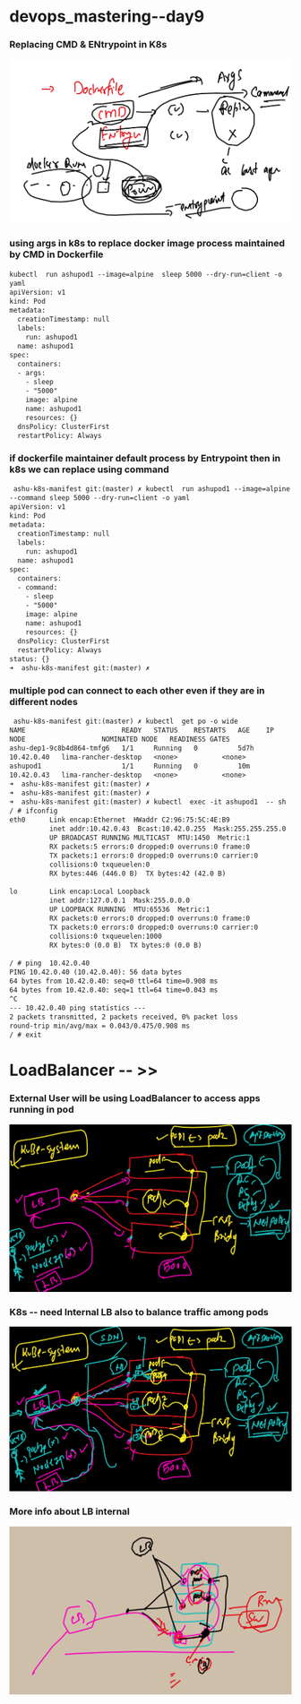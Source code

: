 # devops_mastering--day9

### Replacing CMD & ENtrypoint in K8s 

<img src="cmd1.png">

### using args in k8s to replace docker image process maintained by CMD in Dockerfile

```
kubectl  run ashupod1 --image=alpine  sleep 5000 --dry-run=client -o yaml                 
apiVersion: v1
kind: Pod
metadata:
  creationTimestamp: null
  labels:
    run: ashupod1
  name: ashupod1
spec:
  containers:
  - args:
    - sleep
    - "5000"
    image: alpine
    name: ashupod1
    resources: {}
  dnsPolicy: ClusterFirst
  restartPolicy: Always
```

### if dockerfile maintainer default process by Entrypoint then in k8s we can replace using command

```
 ashu-k8s-manifest git:(master) ✗ kubectl  run ashupod1 --image=alpine  --command sleep 5000 --dry-run=client -o yaml   
apiVersion: v1
kind: Pod
metadata:
  creationTimestamp: null
  labels:
    run: ashupod1
  name: ashupod1
spec:
  containers:
  - command:
    - sleep
    - "5000"
    image: alpine
    name: ashupod1
    resources: {}
  dnsPolicy: ClusterFirst
  restartPolicy: Always
status: {}
➜  ashu-k8s-manifest git:(master) ✗ 
```

### multiple pod can connect to each other even if they are in different nodes 

```
 ashu-k8s-manifest git:(master) ✗ kubectl  get po -o wide
NAME                        READY   STATUS    RESTARTS   AGE    IP           NODE                   NOMINATED NODE   READINESS GATES
ashu-dep1-9c8b4d864-tmfg6   1/1     Running   0          5d7h   10.42.0.40   lima-rancher-desktop   <none>           <none>
ashupod1                    1/1     Running   0          10m    10.42.0.43   lima-rancher-desktop   <none>           <none>
➜  ashu-k8s-manifest git:(master) ✗ 
➜  ashu-k8s-manifest git:(master) ✗ 
➜  ashu-k8s-manifest git:(master) ✗ kubectl  exec -it ashupod1  -- sh 
/ # ifconfig 
eth0      Link encap:Ethernet  HWaddr C2:96:75:5C:4E:B9  
          inet addr:10.42.0.43  Bcast:10.42.0.255  Mask:255.255.255.0
          UP BROADCAST RUNNING MULTICAST  MTU:1450  Metric:1
          RX packets:5 errors:0 dropped:0 overruns:0 frame:0
          TX packets:1 errors:0 dropped:0 overruns:0 carrier:0
          collisions:0 txqueuelen:0 
          RX bytes:446 (446.0 B)  TX bytes:42 (42.0 B)

lo        Link encap:Local Loopback  
          inet addr:127.0.0.1  Mask:255.0.0.0
          UP LOOPBACK RUNNING  MTU:65536  Metric:1
          RX packets:0 errors:0 dropped:0 overruns:0 frame:0
          TX packets:0 errors:0 dropped:0 overruns:0 carrier:0
          collisions:0 txqueuelen:1000 
          RX bytes:0 (0.0 B)  TX bytes:0 (0.0 B)

/ # ping  10.42.0.40
PING 10.42.0.40 (10.42.0.40): 56 data bytes
64 bytes from 10.42.0.40: seq=0 ttl=64 time=0.908 ms
64 bytes from 10.42.0.40: seq=1 ttl=64 time=0.043 ms
^C
--- 10.42.0.40 ping statistics ---
2 packets transmitted, 2 packets received, 0% packet loss
round-trip min/avg/max = 0.043/0.475/0.908 ms
/ # exit
```

# LoadBalancer -- >> 
### External User will be using LoadBalancer to access apps running in pod 

<img src="lb2.png">

### K8s -- need Internal LB also to balance traffic among pods

<img src="lb3.png">

### More info about LB internal 

<img src="lb4.png">



